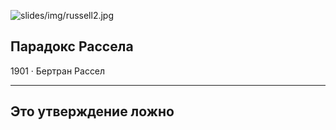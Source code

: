 ![slides/img/russell2.jpg](slides/img/russell2.jpg)
## Парадокс Рассела
1901 · Бертран Рассел

---

## Это утверждение ложно
